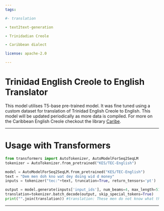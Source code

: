 ```yaml
---
tags:

#- translation

- text2text-generation

- Trinidadian Creole

- Caribbean dialect

license: apache-2.0

---
```


# Trinidad English Creole to English Translator 
This model utilises T5-base pre-trained model. It was fine tuned using a custom dataset for translation of Trinidad English Creole to English. This model will be updated periodically as more data is compiled. For more on the Caribbean English Creole checkout the library [Caribe](https://pypi.org/project/Caribe/).



___

# Usage with Transformers
```python
from transformers import AutoTokenizer, AutoModelForSeq2SeqLM
tokenizer = AutoTokenizer.from_pretrained("KES/TEC-English")

model = AutoModelForSeq2SeqLM.from_pretrained("KES/TEC-English")
text = "Dem men doh kno wat dey doing wid d money"
inputs = tokenizer("tec:"+text, truncation=True, return_tensors='pt')

output = model.generate(inputs['input_ids'], num_beams=4, max_length=512, early_stopping=True)
translation=tokenizer.batch_decode(output, skip_special_tokens=True)
print("".join(translation)) #translation: These men do not know what they are doing with the money.
```
___

